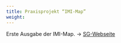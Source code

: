 ```yaml
---
title: Praxisprojekt “IMI-Map”
weight:
---
```


Erste Ausgabe der IMI-Map.
-> [SG-Webseite](https://imi-bachelor.htw-berlin.de/studium/projekte/showtime-im-sommersemester-2013/#c11131)
